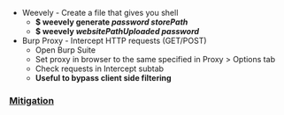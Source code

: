 * Weevely - Create a file that gives you shell
  * **$ weevely generate _password_ _storePath_**
  * **$ weevely _websitePathUploaded_ _password_**
* Burp Proxy - Intercept HTTP requests (GET/POST)
  * Open Burp Suite
  * Set proxy in browser to the same specified in Proxy > Options tab
  * Check requests in Intercept subtab
  * **Useful to bypass client side filtering**
  
  
  
### [Mitigation](https://github.com/KevinSantos/Hacking/blob/master/fileUploadVuln.php)
